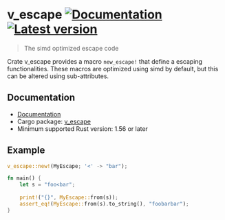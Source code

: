 # v_escape [![Documentation](https://docs.rs/v_escape/badge.svg)](https://docs.rs/v_escape/) [![Latest version](https://img.shields.io/crates/v/v_escape.svg)](https://crates.io/crates/v_escape) 
> The simd optimized escape code

Crate v_escape provides a macro `new_escape!` that define a escaping functionalities. 
These macros are optimized using simd by default, but this can be altered using sub-attributes.

## Documentation

* [Documentation](https://docs.rs/v_escape)
* Cargo package: [v_escape](https://crates.io/crates/v_escape)
* Minimum supported Rust version: 1.56 or later

## Example
```rust
v_escape::new!(MyEscape; '<' -> "bar");

fn main() {
    let s = "foo<bar";
    
    print!("{}", MyEscape::from(s));
    assert_eq!(MyEscape::from(s).to_string(), "foobarbar");
}
```
